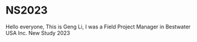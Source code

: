 # NS2023
Hello everyone,
This is Geng Li, I was a Field Project Manager in Bestwater USA Inc.
 New Study 2023
